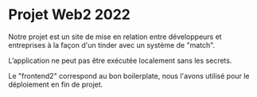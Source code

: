 # Projet Web2 2022

Notre projet est un site de mise en relation entre développeurs et entreprises à la façon d'un tinder avec un système de "match".

L’application ne peut pas être exécutée localement sans les secrets.

Le "frontend2" correspond au bon boilerplate, nous l'avons utilisé pour le déploiement en fin de projet.
